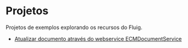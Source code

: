 # Projetos

Projetos de exemplos explorando os recursos do Fluig.

- [Atualizar documento através do webservice ECMDocumentService](AtualizarDocumento)
